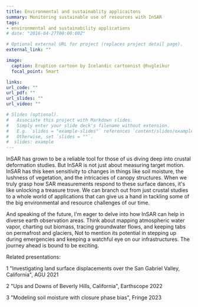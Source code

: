 ```yaml
---
title: Environmental and sustainablity applicaitons
summary: Monitoring sustainable use of resources with InSAR
tags:
- environmental and sustainability applications
# date: "2016-04-27T00:00:00Z"

# Optional external URL for project (replaces project detail page).
external_link: ""

image:
  caption: Eruption cartoon by Icelandic cartoonist @hugleikur
  focal_point: Smart

links:
url_code: ""
url_pdf: ""
url_slides: ""
url_video: ""

# Slides (optional).
#   Associate this project with Markdown slides.
#   Simply enter your slide deck's filename without extension.
#   E.g. `slides = "example-slides"` references `content/slides/example-slides.md`.
#   Otherwise, set `slides = ""`.
#  slides: example
---
```


InSAR has grown to be a reliable tool for those of us diving deep into crustal deformation studies. But InSAR is not just about measuring target motion. InSAR has this keen sensitivity to changes in things like soil moisture, the lushness of vegetation, and the intricacies of canopy structures. When we truly grasp how SAR measurements respond to these surface dances, it's like unlocking a treasure trove. We can branch out from just crustal studies to a whole world of applications that can give us a hand in tackling some of the big environmental and resource challenges of our time.


And speaking of the future, I'm  eager to delve into how InSAR can help in diverse earth observation areas. Think about mapping atmospheric water vapor, charting out biomass, tracing groundwater flows, and keeping tabs on permafrost and glaciers, Not to mention its potential in stepping up during emergencies and keeping a watchful eye on our infrastructures. The journey ahead is bound to be exciting.

Related presentations:

1 "Investigating land surface displacements over the San Gabriel Valley, California", AGU 2021

2 "Ups and Downs of Beverly Hills, California", Earthscope 2022

3 "Modeling soil moisture with closure phase bias", Fringe 2023





